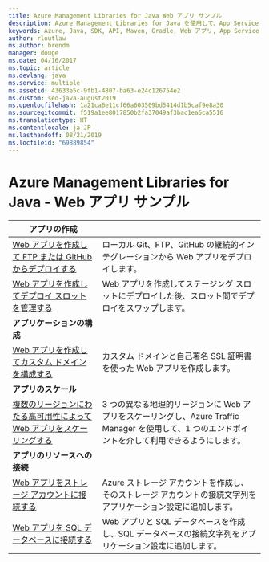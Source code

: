 ```yaml
---
title: Azure Management Libraries for Java Web アプリ サンプル
description: Azure Management Libraries for Java を使用して、App Service でホストされる Azure Web アプリの作成と更新を行うサンプル コードを入手しましょう。
keywords: Azure, Java, SDK, API, Maven, Gradle, Web アプリ, App Service
author: rloutlaw
ms.author: brendm
manager: douge
ms.date: 04/16/2017
ms.topic: article
ms.devlang: java
ms.service: multiple
ms.assetid: 43633e5c-9fb1-4807-ba63-e24c126754e2
ms.custom: seo-java-august2019
ms.openlocfilehash: 1a21ca6e11cf66a603509bd5414d1b5caf9e8a30
ms.sourcegitcommit: f519a1ee8017850b2fa37049af3bac1ea5ca5516
ms.translationtype: HT
ms.contentlocale: ja-JP
ms.lasthandoff: 08/21/2019
ms.locfileid: "69889854"
---
```

# <a name="azure-management-libraries-for-java---web-app-samples"></a>Azure Management Libraries for Java - Web アプリ サンプル 

| **アプリの作成** ||
|---|---|
| [Web アプリを作成して FTP または GitHub からデプロイする][1] | ローカル Git、FTP、GitHub の継続的インテグレーションから Web アプリをデプロイします。 |
| [Web アプリを作成してデプロイ スロットを管理する][2] | Web アプリを作成してステージング スロットにデプロイした後、スロット間でデプロイをスワップします。 |
| **アプリケーションの構成** ||
| [Web アプリを作成してカスタム ドメインを構成する][3] | カスタム ドメインと自己署名 SSL 証明書を使った Web アプリを作成します。 |
| **アプリのスケール** ||
| [複数のリージョンにわたる高可用性によって Web アプリをスケーリングする][4] | 3 つの異なる地理的リージョンに Web アプリをスケーリングし、Azure Traffic Manager を使用して、1 つのエンドポイントを介して利用できるようにします。 | 
| **アプリのリソースへの接続** ||
| [Web アプリをストレージ アカウントに接続する][5] | Azure ストレージ アカウントを作成し、そのストレージ アカウントの接続文字列をアプリケーション設定に追加します。 |
| [Web アプリを SQL データベースに接続する][6] | Web アプリと SQL データベースを作成し、SQL データベースの接続文字列をアプリケーション設定に追加します。 |

[1]: java-sdk-configure-webapp-sources.md
[2]: https://azure.microsoft.com/resources/samples/app-service-java-manage-staging-and-production-slots-for-web-apps/
[3]: https://azure.microsoft.com/resources/samples/app-service-java-manage-web-apps-with-custom-domains/
[4]: https://azure.microsoft.com/resources/samples/app-service-java-scale-web-apps-on-linux/
[5]: https://azure.microsoft.com/resources/samples/app-service-java-manage-storage-connections-for-web-apps/
[6]: https://azure.microsoft.com/resources/samples/app-service-java-manage-data-connections-for-web-apps/